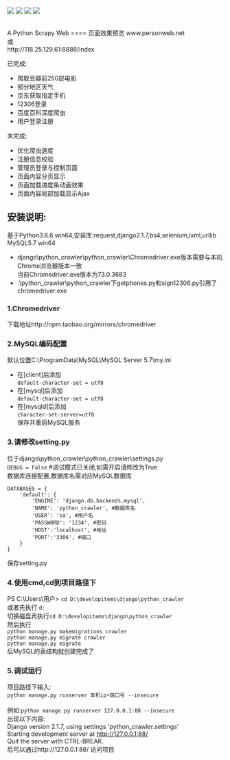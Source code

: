 ![](https://img.shields.io/badge/-version0.2-green.svg)
![](https://img.shields.io/badge/-%E5%BE%85%E6%9B%B4%E6%96%B0-blue.svg)
![](https://img.shields.io/badge/-django-red.svg)
![](https://img.shields.io/badge/-bootstrap-orange.svg)

<br>
A Python Scrapy Web
====
页面效果预览 www.personweb.net<br>
或<br>
http://118.25.129.61:8888/index

已完成:
* 爬取豆瓣前250部电影
* 部分地区天气
* 京东获取指定手机
* 12306登录
* 百度百科深度爬虫
* 用户登录注册

未完成:
* 优化爬虫速度
* 注册信息校验
* 管理员登录与控制页面
* 页面内容分页显示
* 页面加载进度条动画效果
* 页面内容局部加载显示Ajax

## 安装说明:

基于Python3.6.6 win64,安装库:request,django2.1.7,bs4,selenium,lxml,urllib<br>
MySQL5.7 win64<br>
* django\python_crawler\python_crawler\Chromedriver.exe版本需要与本机Chrome浏览器版本一致<br>
当前Chromedriver.exe版本为73.0.3683<br>
* .\python_crawler\python_crawler下getphones.py和sign12306.py引用了chromedriver.exe<br>

### 1.Chromedriver
下载地址http://npm.taobao.org/mirrors/chromedriver<br>

### 2.MySQL编码配置
默认位置C:\ProgramData\MySQL\MySQL Server 5.7\my.ini<br>
* 在[client]后添加<br>
```default-character-set = utf8```<br>
* 在[mysql]后添加<br>
```default-character-set = utf8```<br>
* 在[mysqld]后添加<br>
```character-set-server=utf8```<br>
保存并重启MySQL服务<br>

### 3.请修改setting.py
位于django\python_crawler\python_crawler\settings.py<br>
```DEBUG = False``` #调试模式已关闭,如需开启请修改为True<br>
数据库连接配置,数据库名需对应MySQL数据库<br>
```
DATABASES = {
    'default': {
        'ENGINE': 'django.db.backends.mysql',
        'NAME': 'python_crawler', #数据库名
        'USER': 'sa', #用户名
        'PASSWORD': '1234', #密码
        'HOST':'localhost', #地址
        'PORT':'3306', #端口
    }
}
```
保存setting.py<br>

### 4.使用cmd,cd到项目路径下
PS C:\Users\用户> ```cd D:\developitems\django\python_crawler```<br>
或者先执行 ```d:```<br>
切换磁盘再执行```cd D:\developitems\django\python_crawler```<br>
然后执行<br>
```python manage.py makemigrations crawler```<br>
```python manage.py migrate crawler```<br>
```python manage.py migrate```<br>
后MySQL的表结构就创建完成了<br>

### 5.调试运行
项目路径下输入:<br>
```python manage.py runserver 本机ip+端口号 --insecure```<br>
<br>
例如:```python manage.py runserver 127.0.0.1:88 --insecure```<br>
出现以下内容:<br>
Django version 2.1.7, using settings 'python_crawler.settings'<br>
Starting development server at http://127.0.0.1:88/<br>
Quit the server with CTRL-BREAK.<br>
后可以通过http://127.0.0.1:88/ 访问项目<br>